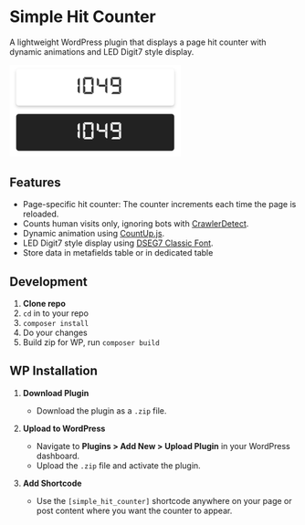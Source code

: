 # Simple Hit Counter

A lightweight WordPress plugin that displays a page hit counter with dynamic animations and LED Digit7 style display.

<img src="https://github.com/andriussok/simple-hit-counter/blob/main/screenshot.png" width="300" />

## Features
- Page-specific hit counter: The counter increments each time the page is reloaded.
- Counts human visits only, ignoring bots with [CrawlerDetect](https://github.com/JayBizzle/Crawler-Detect).
- Dynamic animation using [CountUp.js](https://github.com/inorganik/CountUp.js).
- LED Digit7 style display using [DSEG7 Classic Font](https://github.com/keshikan/DSEG/).
- Store data in metafields table or in dedicated table


## Development

1. **Clone repo**
2. `cd` in to your repo
3. `composer install`
4. Do your changes
5. Build zip for WP, run `composer build`


## WP Installation

1. **Download Plugin**
   - Download the plugin as a `.zip` file.

2. **Upload to WordPress**
   - Navigate to **Plugins > Add New > Upload Plugin** in your WordPress dashboard.
   - Upload the `.zip` file and activate the plugin.

3. **Add Shortcode**
   - Use the `[simple_hit_counter]` shortcode anywhere on your page or post content where you want the counter to appear.
